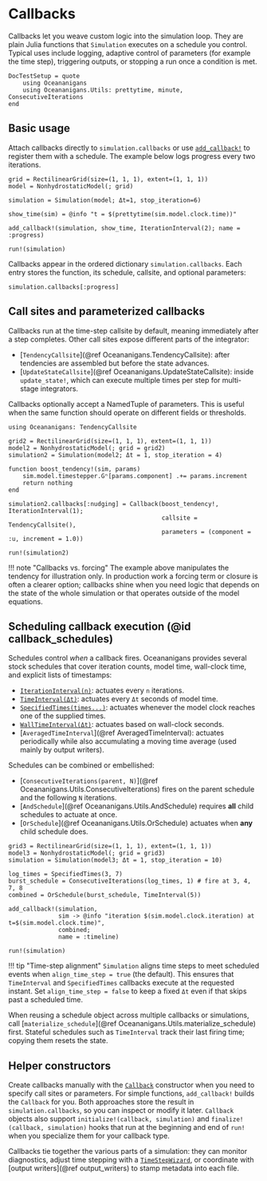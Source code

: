 # Callbacks

Callbacks let you weave custom logic into the simulation loop. They are plain Julia functions that
`Simulation` executes on a schedule you control. Typical uses include logging, adaptive control of
parameters (for example the time step), triggering outputs, or stopping a run once a condition is met.

```@meta
DocTestSetup = quote
    using Oceananigans
    using Oceananigans.Utils: prettytime, minute, ConsecutiveIterations
end
```

## Basic usage

Attach callbacks directly to `simulation.callbacks` or use [`add_callback!`](@ref) to register them
with a schedule. The example below logs progress every two iterations.

```@example callback_basics
grid = RectilinearGrid(size=(1, 1, 1), extent=(1, 1, 1))
model = NonhydrostaticModel(; grid)

simulation = Simulation(model; Δt=1, stop_iteration=6)

show_time(sim) = @info "t = $(prettytime(sim.model.clock.time))"

add_callback!(simulation, show_time, IterationInterval(2); name = :progress)

run!(simulation)
```

Callbacks appear in the ordered dictionary `simulation.callbacks`. Each entry stores the function,
its schedule, callsite, and optional parameters:

```@example callback_basics
simulation.callbacks[:progress]
```

## Call sites and parameterized callbacks

Callbacks run at the time-step callsite by default, meaning immediately after a step completes.
Other call sites expose different parts of the integrator:

- [`TendencyCallsite`](@ref Oceananigans.TendencyCallsite): after tendencies are assembled but before the state advances.
- [`UpdateStateCallsite`](@ref Oceananigans.UpdateStateCallsite): inside `update_state!`, which can execute multiple times per step for multi-stage integrators.

Callbacks optionally accept a NamedTuple of parameters. This is useful when the same function should
operate on different fields or thresholds.

```@example callback_basics
using Oceananigans: TendencyCallsite

grid2 = RectilinearGrid(size=(1, 1, 1), extent=(1, 1, 1))
model2 = NonhydrostaticModel(; grid = grid2)
simulation2 = Simulation(model2; Δt = 1, stop_iteration = 4)

function boost_tendency!(sim, params)
    sim.model.timestepper.Gⁿ[params.component] .+= params.increment
    return nothing
end

simulation2.callbacks[:nudging] = Callback(boost_tendency!, IterationInterval(1);
                                           callsite = TendencyCallsite(),
                                           parameters = (component = :u, increment = 1.0))

run!(simulation2)
```

!!! note "Callbacks vs. forcing"
    The example above manipulates the tendency for illustration only. In production work a forcing term or
    closure is often a clearer option; callbacks shine when you need logic that depends on the state of the
    whole simulation or that operates outside of the model equations.

## Scheduling callback execution (@id callback_schedules)

Schedules control _when_ a callback fires. Oceananigans provides several stock schedules that cover
iteration counts, model time, wall-clock time, and explicit lists of timestamps:

- [`IterationInterval(n)`](@ref): actuates every `n` iterations.
- [`TimeInterval(Δt)`](@ref): actuates every `Δt` seconds of model time.
- [`SpecifiedTimes(times...)`](@ref): actuates whenever the model clock reaches one of the supplied times.
- [`WallTimeInterval(Δt)`](@ref): actuates based on wall-clock seconds.
- [`AveragedTimeInterval`](@ref AveragedTimeInterval): actuates periodically while also accumulating a moving time average (used mainly by output writers).

Schedules can be combined or embellished:

- [`ConsecutiveIterations(parent, N)`](@ref Oceananigans.Utils.ConsecutiveIterations) fires on the parent schedule and the following `N` iterations.
- [`AndSchedule`](@ref Oceananigans.Utils.AndSchedule) requires **all** child schedules to actuate at once.
- [`OrSchedule`](@ref Oceananigans.Utils.OrSchedule) actuates when **any** child schedule does.

```@example callback_schedules
grid3 = RectilinearGrid(size=(1, 1, 1), extent=(1, 1, 1))
model3 = NonhydrostaticModel(; grid = grid3)
simulation = Simulation(model3; Δt = 1, stop_iteration = 10)

log_times = SpecifiedTimes(3, 7)
burst_schedule = ConsecutiveIterations(log_times, 1) # fire at 3, 4, 7, 8
combined = OrSchedule(burst_schedule, TimeInterval(5))

add_callback!(simulation,
              sim -> @info "iteration $(sim.model.clock.iteration) at t=$(sim.model.clock.time)",
              combined;
              name = :timeline)

run!(simulation)
```

!!! tip "Time-step alignment"
    `Simulation` aligns time steps to meet scheduled events when `align_time_step = true` (the default).
    This ensures that `TimeInterval` and `SpecifiedTimes` callbacks execute at the requested instant. Set
    `align_time_step = false` to keep a fixed `Δt` even if that skips past a scheduled time.

When reusing a schedule object across multiple callbacks or simulations, call [`materialize_schedule`](@ref Oceananigans.Utils.materialize_schedule)
first. Stateful schedules such as `TimeInterval` track their last firing time; copying them resets the state.

## Helper constructors

Create callbacks manually with the [`Callback`](@ref) constructor when you need to specify call sites or parameters.
For simple functions, `add_callback!` builds the `Callback` for you. Both approaches store the result in
`simulation.callbacks`, so you can inspect or modify it later. `Callback` objects also support `initialize!(callback, simulation)`
and `finalize!(callback, simulation)` hooks that run at the beginning and end of `run!` when you specialize them for your
callback type.

Callbacks tie together the various parts of a simulation: they can monitor diagnostics, adjust time stepping
with a [`TimeStepWizard`](@ref), or coordinate with [output writers](@ref output_writers) to stamp metadata into each file.
